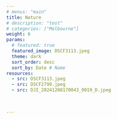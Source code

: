```yaml
---
# menus: "main"
title: Nature
# description: "test"
# categories: ["Melbourne"]
weight: 6
params:
  # featured: true
  featured_image: DSCF3113.jpeg
  theme: dark
  sort_order: desc
  sort_by: Date # Name 
resources:
  - src: DSCF3113.jpeg
  - src: DSCF2799.jpeg
  - src: DJI_20241208170043_0019_D.jpeg
  

  
---
```

